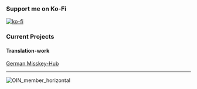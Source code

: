 ### Support me on Ko-Fi
[![ko-fi](https://ko-fi.com/img/githubbutton_sm.svg)](https://ko-fi.com/C0C6FT078)

### Current Projects

#### Translation-work
[German Misskey-Hub](https://github.com/misskey-dev/misskey-hub-next/issues/280)


---
![OIN_member_horizontal](https://github.com/user-attachments/assets/8230b143-d9d9-4461-8c72-f82ed69252be)
